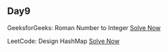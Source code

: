 ## Day9

GeeksforGeeks: Roman Number to Integer
 [Solve Now](https://practice.geeksforgeeks.org/problems/roman-number-to-integer3201/1)

LeetCode: Design HashMap [Solve Now](https://leetcode.com/problems/design-hashmap/description/)
